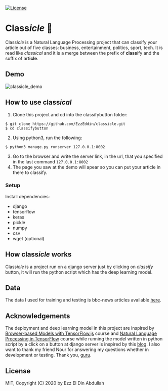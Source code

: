 [![License](https://img.shields.io/badge/license-MIT-blue.svg)](LICENSE)

# Class*icle* :book:
Class*icle* is a Natural Language Processing project that can classify your article out of five classes: business, entertainment, politics, sport, tech. It is read like _classical_ and it is a merge between the prefix of **class**ify and the suffix of art**icle**.

## Demo
![classicle_demo](https://user-images.githubusercontent.com/11898152/71850472-08b1d800-30dd-11ea-964d-aea73a131f95.gif)

## How to use class*ical*
1. Clone this project and cd into the classifybutton folder:
```
$ git clone https://github.com/EzzEddin/classicle.git
$ cd classifybutton
```

2. Using python3, run the following:
```
$ python3 manage.py runserver 127.0.0.1:8002
```
3. Go to the browser and write the server link, in the url, that you specified in the last command `127.0.0.1:8002`
4. The page you saw at the demo will apear so you can put your article in there to classify.

### Setup
Install dependencies:
- django
- tensorflow
- keras
- pickle
- numpy 
- csv
- wget (optional)

## How class*icle* works
Class*icle* is a project run on a django server just by clicking on *classify* button, it will run the python script which has the deep learning model.

## Data
The data I used for training and testing is bbc-news articles available [here](http://mlg.ucd.ie/datasets/bbc.html).

## Acknowledgements
The deployment and deep learning model in this project are inspired by [Browser-based Models with TensorFlow.js](https://www.coursera.org/learn/browser-based-models-tensorflow/home/welcome) course and [Natural Language Processing in TensorFlow](https://www.coursera.org/learn/natural-language-processing-tensorflow/home/welcome) course while running the model written in python script by a click on a button at django server is inspired by this [blog](https://www.hackanons.com/2019/04/run-python-script-on-clicking-html.html).
I also want to thank my friend Nour for answering my questions whether in development or testing. Thank you, [guru](https://github.com/noureddin).


## License
MIT, Copyright (C) 2020 by Ezz El Din Abdullah

